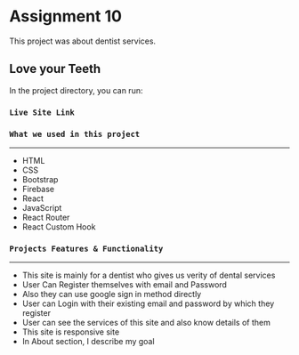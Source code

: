 # Assignment 10

This project was about dentist services.

## Love your Teeth

In the project directory, you can run:

### `Live Site Link `

### `What we used in this project `
***
* HTML
* CSS
* Bootstrap
* Firebase
* React
* JavaScript
* React Router
* React Custom Hook

### `Projects Features & Functionality`
***
* This site is mainly for a dentist who gives us verity of dental services
* User Can Register themselves with email and Password 
* Also they can use google sign in method directly
* User can Login with their existing email and password by which they register
* User can see the services of this site and also know details of them
* This site is responsive site
* In About section, I describe my goal



